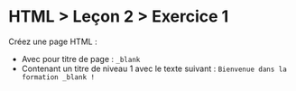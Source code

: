 # HTML > Leçon 2 > Exercice 1

Créez une page HTML :
- Avec pour titre de page : `_blank`
- Contenant un titre de niveau 1 avec le texte suivant : `Bienvenue dans la formation _blank !`
